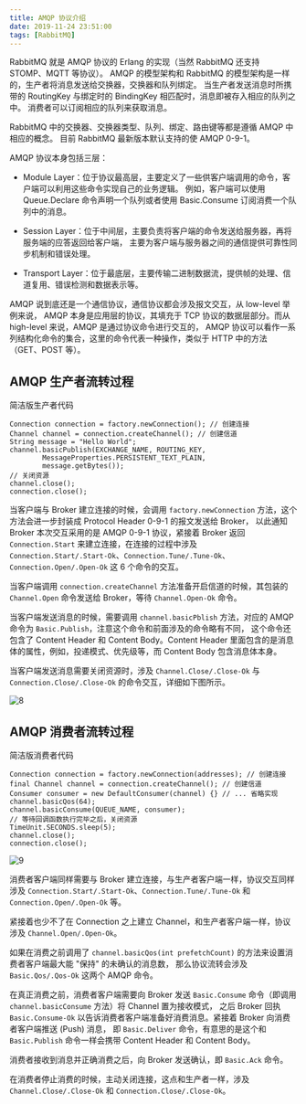 ```yaml
---
title: AMQP 协议介绍
date: 2019-11-24 23:51:00
tags: [RabbitMQ]
---
```


RabbitMQ 就是 AMQP 协议的 Erlang 的实现（当然 RabbitMQ 还支持 STOMP、MQTT 等协议）。
AMQP 的模型架构和 RabbitMQ 的模型架构是一样的，生产者将消息发送给交换器，交换器和队列绑定。
当生产者发送消息时所携带的 RoutingKey 与绑定时的 BindingKey 相匹配时，消息即被存入相应的队列之中。
消费者可以订阅相应的队列来获取消息。

RabbitMQ 中的交换器、交换器类型、队列、绑定、路由键等都是遵循 AMQP 中相应的概念。
目前 RabbitMQ 最新版本默认支持的使 AMQP 0-9-1。

AMQP 协议本身包括三层：

* Module Layer：位于协议最高层，主要定义了一些供客户端调用的命令，客户端可以利用这些命令实现自己的业务逻辑。
例如，客户端可以使用 Queue.Declare 命令声明一个队列或者使用 Basic.Consume 订阅消费一个队列中的消息。

* Session Layer：位于中间层，主要负责将客户端的命令发送给服务器，再将服务端的应答返回给客户端，
主要为客户端与服务器之间的通信提供可靠性同步机制和错误处理。

* Transport Layer：位于最底层，主要传输二进制数据流，提供帧的处理、信道复用、错误检测和数据表示等。

AMQP 说到底还是一个通信协议，通信协议都会涉及报文交互，从 low-level 举例来说，
AMQP 本身是应用层的协议，其填充于 TCP 协议的数据层部分。而从 high-level 来说，AMQP 是通过协议命令进行交互的，
AMQP 协议可以看作一系列结构化命令的集合，这里的命令代表一种操作，类似于 HTTP 中的方法（GET、POST 等）。


## AMQP 生产者流转过程

简洁版生产者代码

```
Connection connection = factory.newConnection(); // 创建连接
Channel channel = connection.createChannel(); // 创建信道
String message = "Hello World";
channel.basicPublish(EXCHANGE_NAME, ROUTING_KEY,
        MessageProperties.PERSISTENT_TEXT_PLAIN,
        message.getBytes());
// 关闭资源
channel.close();
connection.close();
```

当客户端与 Broker 建立连接的时候，会调用 `factory.newConnection` 方法，这个方法会进一步封装成 Protocol Header 0-9-1 的报文发送给 Broker，
以此通知 Broker 本次交互采用的是 AMQP 0-9-1 协议，紧接着 Broker 返回 `Connection.Start` 来建立连接，在连接的过程中涉及
`Connection.Start/.Start-Ok`、`Connection.Tune/.Tune-Ok`、`Connection.Open/.Open-Ok` 这 6 个命令的交互。

当客户端调用 `connection.createChannel` 方法准备开启信道的时候，其包装的 `Channel.Open` 命令发送给 Broker，等待 `Channel.Open-Ok` 命令。

当客户端发送消息的时候，需要调用 `channel.basicPblish` 方法，对应的 AMQP 命令为 `Basic.Publish`，注意这个命令和前面涉及的命令略有不同，
这个命令还包含了 Content Header 和 Content Body。Content Header 里面包含的是消息体的属性，例如，投递模式、优先级等，而 Content Body 包含消息体本身。

当客户端发送消息需要关闭资源时，涉及 `Channel.Close/.Close-Ok` 与 `Connection.Close/.Close-Ok` 的命令交互，详细如下图所示。

![8](/images/rabbitmq/8.png)


## AMQP 消费者流转过程

简洁版消费者代码

```
Connection connection = factory.newConnection(addresses); // 创建连接
final Channel channel = connection.createChannel(); // 创建信道
Consumer consumer = new DefaultConsumer(channel) {} // ... 省略实现
channel.basicQos(64);
channel.basicConsume(QUEUE_NAME, consumer);
// 等待回调函数执行完毕之后，关闭资源
TimeUnit.SECONDS.sleep(5);
channel.close();
connection.close();
```

![9](/images/rabbitmq/9.png)

消费者客户端同样需要与 Broker 建立连接，与生产者客户端一样，协议交互同样涉及 `Connection.Start/.Start-Ok`、`Connection.Tune/.Tune-Ok`
和 `Connection.Open/.Open-Ok` 等。

紧接着也少不了在 Connection 之上建立 Channel，和生产者客户端一样，协议涉及 `Channel.Open/.Open-Ok`。

如果在消费之前调用了 `channel.basicQos(int prefetchCount)` 的方法来设置消费者客户端最大能 "保持" 的未确认的消息数，
那么协议流转会涉及 `Basic.Qos/.Qos-Ok` 这两个 AMQP 命令。

在真正消费之前，消费者客户端需要向 Broker 发送 `Basic.Consume` 命令（即调用 `channel.basicConsume` 方法）将 Channel 置为接收模式，
之后 Broker 回执 `Basic.Consume-Ok` 以告诉消费者客户端准备好消费消息。紧接着 Broker 向消费者客户端推送 (Push) 消息，
即 `Basic.Deliver` 命令，有意思的是这个和 `Basic.Publish` 命令一样会携带 Content Header 和 Content Body。

消费者接收到消息并正确消费之后，向 Broker 发送确认，即 `Basic.Ack` 命令。

在消费者停止消费的时候，主动关闭连接，这点和生产者一样，涉及 `Channel.Close/.Close-Ok` 和 `Connection.Close/.Close-Ok`。
